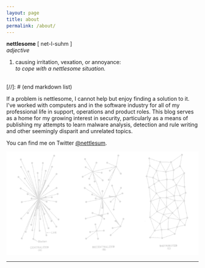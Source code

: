 ```yaml
---
layout: page
title: about
permalink: /about/
---
```


**nettlesome** [ net-l-suhm ]  
*adjective*
1. causing irritation, vexation, or annoyance:  
*to cope with a nettlesome situation.*  
  
<br> [//]: # (end markdown list)  
  
If a problem is nettlesome, I cannot help but enjoy finding a solution to it. I've worked with computers and in the software industry for all of my professional life in support, operations and product roles. This blog serves as a home for my growing interest in security, particularly as a means of publishing my attempts to learn malware analysis, detection and rule writing and other seemingly disparit and unrelated topics.

You can find me on Twitter [@nettlesum](https://twitter.com/nettlesum). 

![rhizome](/assets/main/rhizome.png)

---
